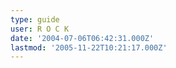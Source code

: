 ```yaml
---
type: guide
user: R O C K
date: '2004-07-06T06:42:31.000Z'
lastmod: '2005-11-22T10:21:17.000Z'
---
```


